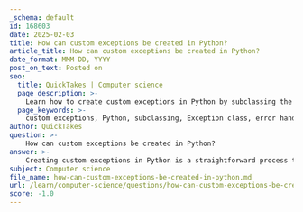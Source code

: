 ```yaml
---
_schema: default
id: 168603
date: 2025-02-03
title: How can custom exceptions be created in Python?
article_title: How can custom exceptions be created in Python?
date_format: MMM DD, YYYY
post_on_text: Posted on
seo:
  title: QuickTakes | Computer science
  page_description: >-
    Learn how to create custom exceptions in Python by subclassing the built-in Exception class, adding attributes, and handling errors gracefully.
  page_keywords: >-
    custom exceptions, Python, subclassing, Exception class, error handling, InvalidAgeException, raise statement, try except block, organize exceptions, out of stock, e-commerce
author: QuickTakes
question: >-
    How can custom exceptions be created in Python?
answer: >-
    Creating custom exceptions in Python is a straightforward process that involves subclassing the built-in `Exception` class. This allows you to define specific error types that can be raised and caught in your programs, making your error handling more precise and informative.\n\n### Steps to Create Custom Exceptions\n\n1. **Define a Custom Exception Class**: You start by creating a new class that inherits from the `Exception` class. This class can include additional attributes or methods to provide more context about the error.\n\n   Here’s a basic example:\n\n   ```python\n   class MyCustomError(Exception):\n       """Custom exception for a specific error."""\n       pass\n   ```\n\n2. **Add Custom Attributes (Optional)**: You can enhance your custom exception by adding attributes that provide more information about the error. For example:\n\n   ```python\n   class InvalidAgeException(Exception):\n       """Raised when the input value is less than 18."""\n       def __init__(self, age):\n           self.age = age\n           super().__init__(f"Invalid age: {age}. Age must be at least 18.")\n   ```\n\n3. **Raise the Custom Exception**: You can raise your custom exception in your code using the `raise` statement. For example:\n\n   ```python\n   def check_age(age):\n       if age < 18:\n           raise InvalidAgeException(age)\n       return "Age is valid."\n   ```\n\n4. **Catch the Custom Exception**: You can catch your custom exception using a `try...except` block, allowing you to handle the error gracefully.\n\n   ```python\n   try:\n       print(check_age(15))\n   except InvalidAgeException as e:\n       print(e)\n   ```\n\n### Best Practices\n\n- **Organize Custom Exceptions**: If you have multiple custom exceptions, consider organizing them in a separate file (e.g., `exceptions.py`) to maintain clarity and ease of use.\n- **Inherit from Appropriate Built-in Exceptions**: While you can inherit from `Exception`, it’s often better to inherit from a more specific built-in exception class that fits your use case (e.g., `ValueError`, `TypeError`).\n- **Keep It Simple**: Custom exceptions should be simple and focused on a specific error condition. Avoid adding unnecessary complexity.\n\n### Example in Context\n\nFor an e-commerce inventory system, you might define a custom exception for handling out-of-stock scenarios:\n\n```python\nclass OutOfStockError(Exception):\n    """Raised when an item is out of stock."""\n    def __init__(self, item):\n        self.item = item\n        super().__init__(f"The item '{item}' is out of stock.")\n```\n\nYou can then use this exception in your inventory management logic:\n\n```python\ndef purchase_item(item, quantity):\n    if quantity > available_stock[item]:\n        raise OutOfStockError(item)\n    # Proceed with purchase logic\n```\n\nBy following these guidelines, you can create effective custom exceptions that enhance the robustness and clarity of your Python applications.
subject: Computer science
file_name: how-can-custom-exceptions-be-created-in-python.md
url: /learn/computer-science/questions/how-can-custom-exceptions-be-created-in-python
score: -1.0
---
```


&nbsp;